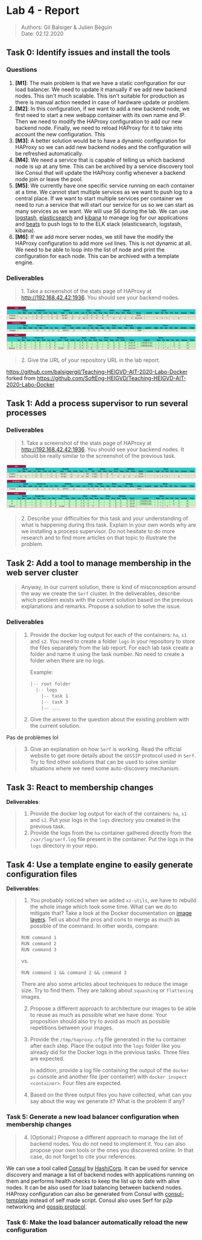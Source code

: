 # Lab 4 - Report

> Authors: Gil Balsiger & Julien Béguin  
> Date: 02.12.2020

## Task 0: Identify issues and install the tools

### Questions

1. **[M1]**: The main problem is that we have a static configuration for our load balancer. We need to update it manually if we add new backend nodes. This isn't much scalable. This isn't suitable for production as there is manual action needed in case of hardware update or problem.
1. **[M2]**: In this configuration, if we want to add a new backend node, we first need to start a new webapp container with its own name and IP. Then we need to modify the HAProxy configuration to add our new backend node. Finally, we need to reload HAProxy for it to take into account the new configuration. This
1. **[M3]**: A better solution would be to have a dynamic configuration for HAProxy so we can add new backend nodes and the configuration will be refreshed automatically.
1. **[M4]**: We need a service that is capable of telling us which backend node is up at any time. This can be archived by a service discovery tool like Consul that will update the HAProxy config whenever a backend node join or leave the pool.
1. **[M5]**: We currently have one specific service running on each container at a time. We cannot start multiple services as we want to push log to a central place. If we want to start multiple services per container we need to run a service that will start our service for us so we can start as many services as we want. We will use S6 during the lab. We can use [logstash](https://www.elastic.co/fr/logstash), [elasticsearch](https://www.elastic.co/fr/elasticsearch/) and [kibana](https://www.elastic.co/fr/kibana) to manage log for our applications and [beats](https://www.elastic.co/fr/beats/) to push logs to to the ELK stack (elasticsearch, logstash, kibana).
1. **[M6]**: If we add more server nodes, we still have the modify the HAProxy configuration to add more `sed` lines. This is not dynamic at all. We need to be able to loop into the list of node and print the configuration for each node. This can be archived with a template engine.

### Deliverables

> 1\. Take a screenshot of the stats page of HAProxy at http://192.168.42.42:1936. You should see your backend nodes.

![](./screens/screen01.png)

> 2\. Give the URL of your repository URL in the lab report.

https://github.com/balsigergil/Teaching-HEIGVD-AIT-2020-Labo-Docker forked from https://github.com/SoftEng-HEIGVD/Teaching-HEIGVD-AIT-2020-Labo-Docker

## Task 1: Add a process supervisor to run several processes

### Deliverables

> 1\. Take a screenshot of the stats page of HAProxy at http://192.168.42.42:1936. You should see your backend nodes. It should be really similar to the screenshot of the previous task.

![](./screens/screen02.png)

> 2\. Describe your difficulties for this task and your understanding of what is happening during this task. Explain in your own words why are we installing a process supervisor. Do not hesitate to do more research and to find more articles on that topic to illustrate the problem.



## Task 2: Add a tool to manage membership in the web server cluster

> Anyway, in our current solution, there is kind of misconception around the way we create the `Serf` cluster. In the deliverables, describe which problem exists with the current solution based on the previous explanations and remarks. Propose a solution to solve the issue.

### Deliverables

> 1. Provide the docker log output for each of the containers: `ha`, `s1` and `s2`. You need to create a folder `logs` in your repository to store the files separately from the lab report. For each lab task create a folder and name it using the task number. No need to create a folder when there are no logs.
>
>    Example:
>
>    ```
>    |-- root folder
>      |-- logs
>        |-- task 1
>        |-- task 3
>        |-- ...
>    ```
>
> 2. Give the answer to the question about the existing problem with the current solution.

Pas de problèmes lol

> 3. Give an explanation on how `Serf` is working. Read the official website to get more details about the `GOSSIP` protocol used in `Serf`. Try to find other solutions that can be used to solve similar situations where we need some auto-discovery mechanism.



## Task 3: React to membership changes

**Deliverables**:

> 1. Provide the docker log output for each of the containers: `ha`, `s1` and `s2`. Put your logs in the `logs` directory you created in the previous task.
> 2. Provide the logs from the `ha` container gathered directly from the `/var/log/serf.log` file present in the container. Put the logs in the `logs` directory in your repo.



## Task 4: Use a template engine to easily generate configuration files

**Deliverables**:

> 1. You probably noticed when we added `xz-utils`, we have to rebuild the whole image which took some time. What can we do to mitigate that? Take a look at the Docker documentation on [image layers](https://docs.docker.com/engine/userguide/storagedriver/imagesandcontainers/#images-and-layers). Tell us about the pros and cons to merge as much as possible of the command. In other words, compare:
>
> ```
> RUN command 1
> RUN command 2
> RUN command 3
> ```
>
> vs.
>
> ```
> RUN command 1 && command 2 && command 3
> ```
>
> There are also some articles about techniques to reduce the image size. Try to find them. They are talking about `squashing` or `flattening` images.
>
> 2. Propose a different approach to architecture our images to be able to reuse as much as possible what we have done. Your proposition should also try to avoid as much as possible repetitions between your images.
>
> 3. Provide the `/tmp/haproxy.cfg` file generated in the `ha` container after each step. Place the output into the `logs` folder like you already did for the Docker logs in the previous tasks. Three files are expected.
>
>    In addition, provide a log file containing the output of the `docker ps` console and another file (per container) with `docker inspect <container>`. Four files are expected.
>
> 4. Based on the three output files you have collected, what can you say about the way we generate it? What is the problem if any?



### Task 5: Generate a new load balancer configuration when membership changes

> 4. (Optional:) Propose a different approach to manage the list of backend nodes. You do not need to implement it. You can also propose your own tools or the ones you discovered online. In that case, do not forget to cite your references.

We can use a tool called [Consul](https://www.consul.io/) by [HashiCorp](https://www.hashicorp.com/). It can be used for service discovery and manage a list of backend nodes with applications running on them and performs health checks to keep the list up to date with alive nodes. It can be also used for load balancing between backend nodes. HAProxy configuration can also be generated from Consul with [consul-template](https://github.com/hashicorp/consul-template) instead of self made script. Consul also uses Serf for p2p networking and [gossip protocol](https://www.consul.io/docs/architecture/gossip).

### Task 6: Make the load balancer automatically reload the new configuration
